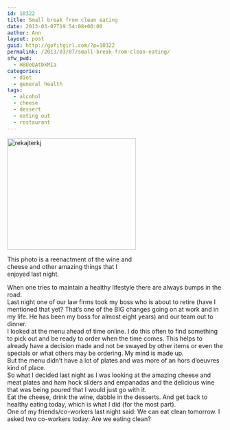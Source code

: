 ```yaml
---
id: 10322
title: Small break from clean eating
date: 2013-03-07T19:54:08+00:00
author: Ann
layout: post
guid: http://gofitgirl.com/?p=10322
permalink: /2013/03/07/small-break-from-clean-eating/
sfw_pwd:
  - H8UeQAtbkMIa
categories:
  - diet
  - general health
tags:
  - alcohol
  - cheese
  - dessert
  - eating out
  - restaurant
---
```

<div id="attachment_10326" style="width: 310px" class="wp-caption alignleft">
  <a href="http://gofitgirl.com/?attachment_id=10326" rel="attachment wp-att-10326"><img class="size-medium wp-image-10326" alt="rekajterkj" src="http://gofitgirl.com/wp-content/uploads/2013/03/reenactment-e1362714264318-300x259.jpg" width="300" height="259" /></a>
  
  <p class="wp-caption-text">
    This photo is a reenactment of the wine and cheese and other amazing things that I enjoyed last night. 
  </p>
</div>

  
When one tries to maintain a healthy lifestyle there are always bumps in the road.  
Last night one of our law firms took my boss who is about to retire (have I mentioned that yet? That&#8217;s one of the BIG changes going on at work and in my life. He has been my boss for almost eight years) and our team out to dinner.  
I looked at the menu ahead of time online. I do this often to find something to pick out and be ready to order when the time comes. This helps to already have a decision made and not be swayed by other items or even the specials or what others may be ordering. My mind is made up.  
But the menu didn&#8217;t have a lot of plates and was more of an hors d&#8217;oeuvres kind of place.  
So what I decided last night as I was looking at the amazing cheese and meat plates and ham hock sliders and empanadas and the delicious wine that was being poured that I would just go with it.  
Eat the cheese, drink the wine, dabble in the desserts. And get back to healthy eating today, which is what I did (for the most part).  
One of my friends/co-workers last night said: We can eat clean tomorrow. I asked two co-workers today: Are we eating clean?